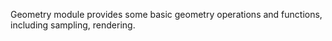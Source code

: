 Geometry module provides some basic geometry operations and functions, including sampling, rendering.